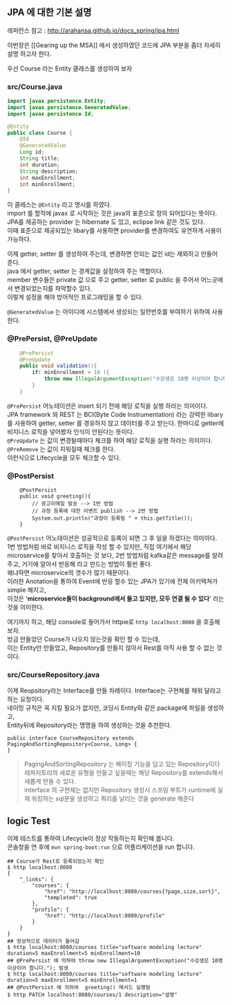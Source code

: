 JPA 에 대한 기본 설명
------
레퍼런스 참고 : http://arahansa.github.io/docs_spring/jpa.html  

이번장은 [[Gearing up the MSA]] 에서 생성하였던 코드에 JPA 부분을 좀더 자세히 설명 하고자 한다.

우선 Course 라는 Entity 클레스를 생성하여 보자

### src/Course.java
```java
import javax.persistence.Entity;
import javax.persistence.GeneratedValue;
import javax.persistence.Id;

@Entity
public class Course {
    @Id
    @GeneratedValue
    Long id;
    String title;
    int duration;
    String description;
    int maxEnrollment;
    int minEnrollment;
}
```
이 클레스는 `@Entity` 라고 명시를 하였다.  
import 를 할적에 javax 로 시작하는 것은 java의 표준으로 정의 되어있다는 뜻이다.  
JPA를 제공하는 provider 는 hibernate 도 있고, eclipse link 같은 것도 있다.  
이때 표준으로 제공되있는 libary를 사용하면 provider를 변경하여도 유연하게 사용이 가능하다.  

이제 getter, setter 를 생성하여 주는데, 변경하면 안되는 값인 id는 제외하고 만들어 준다.  
java 에서 getter, setter 는 경계값을 설정하여 주는 역할이다.  
member 변수들은 private 값 으로 주고 getter, setter 로 public 을 주어서 어느곳에서 변경되었는지를 파악할수 있다.  
이렇게 설정을 해야 방어적인 프로그래밍을 할 수 있다.  

`@GeneratedValue` 는 아이디에 시스템에서 생성되는 일련번호를 부여하기 위하여 사용한다.

### @PrePersist, @PreUpdate
```java
    @PrePersist
    @PreUpdate
    public void validation(){
        if( minEnrollment < 10 ){
            throw new IllegalArgumentException("수강생은 10명 이상이어 합니다.");
        }
    }
```
`@PrePersist` 어노테이션은 insert 되기 전에 해당 로직을 실행 하라는 의미이다.    
JPA framework 와 REST 는 BCI(Byte Code Instrumentation) 라는 강력한 libary를 사용하여 getter, setter 를 경유하지 않고 데이터를 주고 받는다. 한마디로 getter에 비지니스 로직을 넣어봤자 인식이 안된다는 뜻이다.  
`@PreUpdate` 는 값이 변경될때마다 체크를 하여 해당 로직을 실행 하라는 의미이다.  
`@PreRemove` 는 값이 지워질때 체크를 한다.  
이런식으로 Lifecycle을 모두 체크할 수 있다. 

### @PostPersist
```
    @PostPersist
    public void greeting(){
        // 광고이메일 발송 --> 1번 방법
        // 과정 등록에 대한 이벤트 publish --> 2번 방법
        System.out.println("과정이 등록됨 " + this.getTitle());
    }
```
`@PostPersist` 어노테이션은 성공적으로 등록이 되면 그 후 일을 하겠다는 의미이다.  
1번 방법처럼 바로 비지니스 로직을 작성 할 수 있지만, 직접 여기에서 해당 microservice를 찾아서 호출하는 것 보다, 
2번 방법처럼 kafka같은 message를 알려주고, 거기에 알아서 반응해 라고 만드는 방법이 훨씬 좋다.  
왜냐하면 microservice의 갯수가 많기 때문이다.  
이러한 Anotation을 통하여 Event에 반응 할수 있는 JPA가 있기에 전체 아키택쳐가 simple 해지고,  
이것은 '**microservice들이 background에서 돌고 있지만, 모두 연결 될 수 있다**' 라는 것을 의미한다.
 
여기까지 하고, 해당 console로 들어가서 httpie로 `http localhost:8080` 을 호출해 보자.  
방금 만들었던 Course가 나오지 않는것을 확인 할 수 있는데,  
이는 Entity만 만들었고, Repository를 만들지 않아서 Rest를 아직 사용 할 수 없는 것이다.  

### src/CourseRepository.java
이제 Reopsitory라는 Interface를 만들 차례이다. Interface는 구현체를 채워 달라고 하는 요청이다.  
네이밍 규칙은 꼭 지킬 필요가 없지만, 코딩시 Entity와 같은 package에 파일을 생성하고,  
Entity뒤에 Repository라는 명명을 하여 생성하는 것을 추천한다.  
```
public interface CourseRepository extends PagingAndSortingRepository<Course, Long> {
}
```

> PagingAndSortingRepository 는 페이징 기능을 담고 있는 Repository이다  
> 레파지토리의 새로운 유형을 만들고 싶을때는 해당 Repository를 extends해서 새롭게 만들 수 있다.  
> interface 의 구현체는 없지만 Repository 생성시 스프링 부트가 runtime에 실제 워킹하는 sql문을 생성하고 쿼리를 날리는 것을 generate 해준다 


logic Test
------
이제 테스트를 통하여 Lifecycle이 정상 작동하는지 확인해 봅니다.  
콘솔창을 연 후에 `mvn spring-boot:run` 으로 어플리케이션을 run 합니다. 
```
## Course가 Rest로 등록되었는지 확인
$ http localhost:8080
{
    "_links": {
        "courses": {
            "href": "http://localhost:8080/courses{?page,size,sort}",
            "templated": true
        },
        "profile": {
            "href": "http://localhost:8080/profile"
        }
    }
}
## 정상적으로 데이터가 들어감
$ http localhost:8080/courses title="software modeling lecture" duration=5 maxEnrollment=5 minEnrollment=10
## @PrePersist 에 의하여 throw new IllegalArgumentException("수강생은 10명 이상이어 합니다."); 발생
$ http localhost:8080/courses title="software modeling lecture" duration=5 maxEnrollment=5 minEnrollment=1
## @PostPersist 에 의하여  greeting() 메서드 실행됨
$ http PATCH localhost:8080/courses/1 description="설명"
```